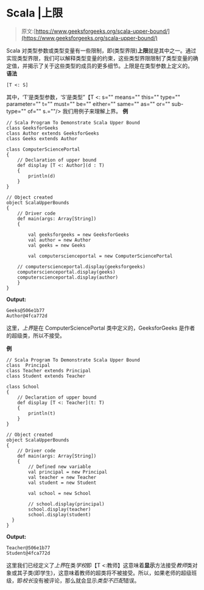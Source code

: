 # Scala |上限

> 原文:[https://www.geeksforgeeks.org/scala-upper-bound/](https://www.geeksforgeeks.org/scala-upper-bound/)

Scala 对类型参数或类型变量有一些限制，即(类型界限)**上限**就是其中之一。通过实现类型界限，我们可以解释类型变量的约束，这些类型界限限制了类型变量的确定值，并揭示了关于这些类型的成员的更多细节。上限是在类型参数上定义的。
**语法**

```
[T <: S]
```

其中，‘T’是类型参数，‘S’是类型”【T <: s="" means="" this="" type="" parameter="" t="" must="" be="" either="" same="" as="" or="" sub-type="" of="" s.=""/>
我们用例子来理解上界。
**例**

```
// Scala Program To Demonstrate Scala Upper Bound
class GeeksforGeeks
class Author extends GeeksforGeeks
class Geeks extends Author

class ComputerSciencePortal
{
    // Declaration of upper bound
    def display [T <: Author](d : T)
    {
        println(d)
    }
}

// Object created
object ScalaUpperBounds
{
    // Driver code
    def main(args: Array[String])
    {

        val geeksforgeeks = new GeeksforGeeks
        val author = new Author
        val geeks = new Geeks

        val computerscienceportal = new ComputerSciencePortal

    // computerscienceportal.display(geeksforgeeks)
    computerscienceportal.display(geeks)
    computerscienceportal.display(author)
    }
}
```

**Output:**

```
Geeks@506e1b77
Author@4fca772d

```

这里，*上界*是在 ComputerSciencePortal 类中定义的，GeeksforGeeks 是作者的超级类，所以不接受。

**例**

```
// Scala Program To Demonstrate Scala Upper Bound
class  Principal
class Teacher extends Principal
class Student extends Teacher

class School
{
    // Declaration of upper bound
    def display [T <: Teacher](t: T)
    {
        println(t)
    }
}

// Object created
object ScalaUpperBounds
{
    // Driver code
    def main(args: Array[String])
    {
        // Defined new variable
        val principal = new Principal
        val teacher = new Teacher
        val student = new Student

        val school = new School

        // school.display(principal)
        school.display(teacher)
        school.display(student)
  }
}
```

**Output:**

```
Teacher@506e1b77
Student@4fca772d

```

这里我们已经定义了*上界*在类*学校*即【T <:教师】这意味着**显示**方法接受*教师*类对象或其子类(即学生)，这意味着教师的超类将不被接受。所以，如果老师的超级班级，即*校长*没有被评论，那么就会显示*类型不匹配*错误。